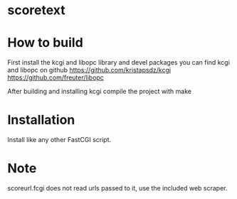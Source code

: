 # scoretext
# How to build
First install the kcgi and libopc library and devel packages you can find kcgi and libopc on github https://github.com/kristapsdz/kcgi
https://github.com/freuter/libopc

After building and installing kcgi compile the project with make

# Installation 
Install like any other FastCGI script.

# Note
scoreurl.fcgi does not read urls passed to it, use the included web scraper.
